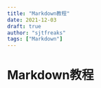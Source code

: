 ```yaml
---
title: "Markdown教程"
date: 2021-12-03
draft: true
author: "sjtfreaks"
tags: ["Markdown"]
---
```

# Markdown教程